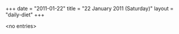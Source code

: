 +++
date = "2011-01-22"
title = "22 January 2011 (Saturday)"
layout = "daily-diet"
+++


\<no entries\>
